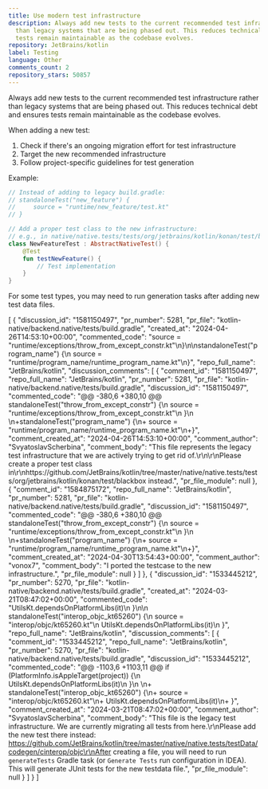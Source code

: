 ```yaml
---
title: Use modern test infrastructure
description: Always add new tests to the current recommended test infrastructure rather
  than legacy systems that are being phased out. This reduces technical debt and ensures
  tests remain maintainable as the codebase evolves.
repository: JetBrains/kotlin
label: Testing
language: Other
comments_count: 2
repository_stars: 50857
---
```


Always add new tests to the current recommended test infrastructure rather than legacy systems that are being phased out. This reduces technical debt and ensures tests remain maintainable as the codebase evolves.

When adding a new test:
1. Check if there's an ongoing migration effort for test infrastructure
2. Target the new recommended infrastructure
3. Follow project-specific guidelines for test generation

Example:
```kotlin
// Instead of adding to legacy build.gradle:
// standaloneTest("new_feature") {
//     source = "runtime/new_feature/test.kt"
// }

// Add a proper test class to the new infrastructure:
// e.g., in native/native.tests/tests/org/jetbrains/kotlin/konan/test/blackbox/NewFeatureTest.kt
class NewFeatureTest : AbstractNativeTest() {
    @Test
    fun testNewFeature() {
        // Test implementation
    }
}
```

For some test types, you may need to run generation tasks after adding new test data files.


[
  {
    "discussion_id": "1581150497",
    "pr_number": 5281,
    "pr_file": "kotlin-native/backend.native/tests/build.gradle",
    "created_at": "2024-04-26T14:53:10+00:00",
    "commented_code": "source = \"runtime/exceptions/throw_from_except_constr.kt\"\n}\n\nstandaloneTest(\"program_name\") {\n    source = \"runtime/program_name/runtime_program_name.kt\"\n}",
    "repo_full_name": "JetBrains/kotlin",
    "discussion_comments": [
      {
        "comment_id": "1581150497",
        "repo_full_name": "JetBrains/kotlin",
        "pr_number": 5281,
        "pr_file": "kotlin-native/backend.native/tests/build.gradle",
        "discussion_id": "1581150497",
        "commented_code": "@@ -380,6 +380,10 @@ standaloneTest(\"throw_from_except_constr\") {\n     source = \"runtime/exceptions/throw_from_except_constr.kt\"\n }\n \n+standaloneTest(\"program_name\") {\n+    source = \"runtime/program_name/runtime_program_name.kt\"\n+}",
        "comment_created_at": "2024-04-26T14:53:10+00:00",
        "comment_author": "SvyatoslavScherbina",
        "comment_body": "This file represents the legacy test infrastructure that we are actively trying to get rid of.\r\n\r\nPlease create a proper test class in\r\nhttps://github.com/JetBrains/kotlin/tree/master/native/native.tests/tests/org/jetbrains/kotlin/konan/test/blackbox instead.",
        "pr_file_module": null
      },
      {
        "comment_id": "1584875172",
        "repo_full_name": "JetBrains/kotlin",
        "pr_number": 5281,
        "pr_file": "kotlin-native/backend.native/tests/build.gradle",
        "discussion_id": "1581150497",
        "commented_code": "@@ -380,6 +380,10 @@ standaloneTest(\"throw_from_except_constr\") {\n     source = \"runtime/exceptions/throw_from_except_constr.kt\"\n }\n \n+standaloneTest(\"program_name\") {\n+    source = \"runtime/program_name/runtime_program_name.kt\"\n+}",
        "comment_created_at": "2024-04-30T13:54:43+00:00",
        "comment_author": "vonox7",
        "comment_body": "I ported the testcase to the new infrastructure.",
        "pr_file_module": null
      }
    ]
  },
  {
    "discussion_id": "1533445212",
    "pr_number": 5270,
    "pr_file": "kotlin-native/backend.native/tests/build.gradle",
    "created_at": "2024-03-21T08:47:02+00:00",
    "commented_code": "UtilsKt.dependsOnPlatformLibs(it)\n    }\n\n    standaloneTest(\"interop_objc_kt65260\") {\n        source = \"interop/objc/kt65260.kt\"\n        UtilsKt.dependsOnPlatformLibs(it)\n    }",
    "repo_full_name": "JetBrains/kotlin",
    "discussion_comments": [
      {
        "comment_id": "1533445212",
        "repo_full_name": "JetBrains/kotlin",
        "pr_number": 5270,
        "pr_file": "kotlin-native/backend.native/tests/build.gradle",
        "discussion_id": "1533445212",
        "commented_code": "@@ -1103,6 +1103,11 @@ if (PlatformInfo.isAppleTarget(project)) {\n         UtilsKt.dependsOnPlatformLibs(it)\n     }\n \n+    standaloneTest(\"interop_objc_kt65260\") {\n+        source = \"interop/objc/kt65260.kt\"\n+        UtilsKt.dependsOnPlatformLibs(it)\n+    }",
        "comment_created_at": "2024-03-21T08:47:02+00:00",
        "comment_author": "SvyatoslavScherbina",
        "comment_body": "This file is the legacy test infrastructure. We are currently migrating all tests from here.\r\nPlease add the new test there instead: https://github.com/JetBrains/kotlin/tree/master/native/native.tests/testData/codegen/cinterop/objc\r\nAfter creating a file, you will need to run `generateTests` Gradle task (or `Generate Tests` run configuration in IDEA). This will generate JUnit tests for the new testdata file.",
        "pr_file_module": null
      }
    ]
  }
]
